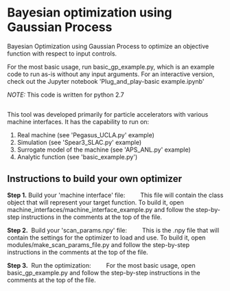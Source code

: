 # Bayesian optimization using Gaussian Process

Bayesian Optimization using Gaussian Process to optimize an objective function with respect to input controls.

For the most basic usage, run basic_gp_example.py, which is an example code to run as-is without any input arguments.
For an interactive version, check out the Jupyter notebook 'Plug_and_play-basic example.ipynb'

*NOTE:* This code is written for python 2.7

## 

This tool was developed primarily for particle accelerators with various machine interfaces. 
It has the capability to run on:
1. Real machine (see 'Pegasus_UCLA.py' example)
2. Simulation (see 'Spear3_SLAC.py' example)
3. Surrogate model of the machine (see 'APS_ANL.py' example)
4. Analytic function (see 'basic_example.py') 

## Instructions to build your own optimizer

**Step 1.** Build your 'machine interface' file:
                   This file will contain the class object that will represent your target function. 
        To build it, open machine_interfaces/machine_interface_example.py and follow the step-by-step instructions in the comments at the top of the file.

**Step 2.**  Build your 'scan_params.npy' file:
                   This is the .npy file that will contain the settings for the optimizer to load and use. To build it, open modules/make_scan_params_file.py and follow the step-by-step instructions in the comments at the top of the file.

**Step 3.**  Run the optimization: 
                   For the most basic usage, open basic_gp_example.py and follow the step-by-step instructions in the comments at the top of the file.
      
      

